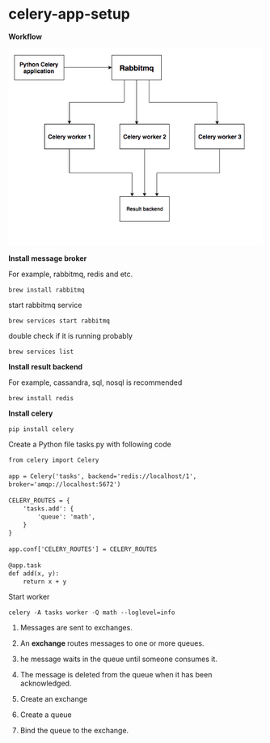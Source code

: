# celery-app-setup

**Workflow**

![workflow](https://github.com/dongliang3571/celery-app-setup/blob/master/screenshots/workflow.png?raw=true "workflow")

**Install message broker**

For example, rabbitmq, redis and etc.

```
brew install rabbitmq
```

start rabbitmq service

```
brew services start rabbitmq
```

double check if it is running probably

```
brew services list
```

**Install result backend**

For example, cassandra, sql, nosql is recommended

```
brew install redis
```

**Install celery**

```
pip install celery
```

Create a Python file tasks.py with following code

```
from celery import Celery

app = Celery('tasks', backend='redis://localhost/1', broker='amqp://localhost:5672')

CELERY_ROUTES = {
    'tasks.add': {
        'queue': 'math',
    }
}

app.conf['CELERY_ROUTES'] = CELERY_ROUTES

@app.task
def add(x, y):
    return x + y
```

Start worker

```
celery -A tasks worker -Q math --loglevel=info
```

1. Messages are sent to exchanges.
2. An **exchange** routes messages to one or more queues.
3. he message waits in the queue until someone consumes it.
4. The message is deleted from the queue when it has been acknowledged.

1. Create an exchange
2. Create a queue
3. Bind the queue to the exchange.
